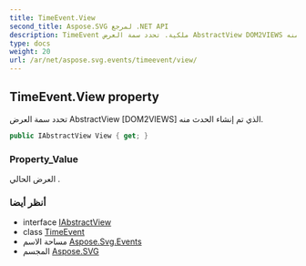 ```yaml
---
title: TimeEvent.View
second_title: Aspose.SVG لمرجع .NET API
description: TimeEvent ملكية. تحدد سمة العرض AbstractView DOM2VIEWS الذي تم إنشاء الحدث منه.
type: docs
weight: 20
url: /ar/net/aspose.svg.events/timeevent/view/
---
```

## TimeEvent.View property

تحدد سمة العرض AbstractView [DOM2VIEWS] الذي تم إنشاء الحدث منه.

```csharp
public IAbstractView View { get; }
```

### Property_Value

العرض الحالي .

### أنظر أيضا

* interface [IAbstractView](../../../aspose.svg.dom.views/iabstractview/)
* class [TimeEvent](../)
* مساحة الاسم [Aspose.Svg.Events](../../timeevent/)
* المجسم [Aspose.SVG](../../../)


